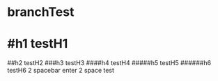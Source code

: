 # branchTest
<h1>#h1 testH1</h1>
##h2 testH2
###h3 testH3
####h4 testH4
#####h5 testH5
######h6 testH6
2 spacebar enter 2 space test

